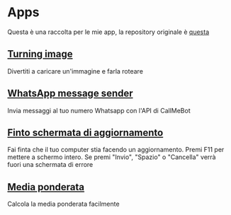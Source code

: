 # Apps
Questa è una raccolta per le mie app, la repository originale è [questa](https://github.com/Imperatore1003/apps/)

## [Turning image](https://apps.ivanbeltrame.com/turn/)
Divertiti a caricare un'immagine e farla roteare

## [WhatsApp message sender](https://apps.ivanbeltrame.com/whatsapp-message-sender/)
Invia messaggi al tuo numero Whatsapp con l'API di CallMeBot

## [Finto schermata di aggiornamento](https://apps.ivanbeltrame.com/fakeupdate/)
Fai finta che il tuo computer stia facendo un aggiornamento. Premi F11 per mettere a schermo intero. Se premi "Invio", "Spazio" o "Cancella" verrà fuori una schermata di errore

## [Media ponderata](https://apps.ivanbeltrame.com/weighted-average/)
Calcola la media ponderata facilmente